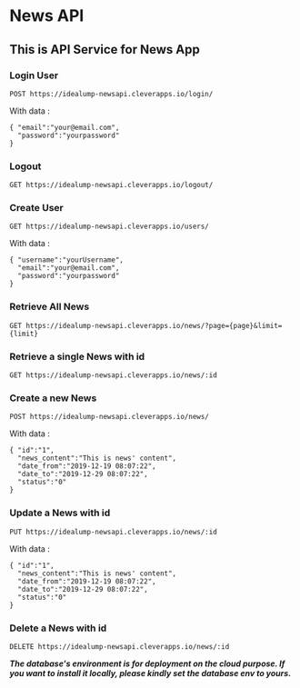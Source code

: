 # News API

## This is API Service for **News App**

### Login User
```
POST https://idealump-newsapi.cleverapps.io/login/
```
With data :
```
{ "email":"your@email.com",
  "password":"yourpassword"
}
```

### Logout
```
GET https://idealump-newsapi.cleverapps.io/logout/

```
### Create User
```
GET https://idealump-newsapi.cleverapps.io/users/
```
With data :
```
{ "username":"yourUsername",
  "email":"your@email.com",
  "password":"yourpassword"
}
```

### Retrieve All News
```
GET https://idealump-newsapi.cleverapps.io/news/?page={page}&limit={limit}
```

### Retrieve a single News with id
```
GET https://idealump-newsapi.cleverapps.io/news/:id
```

### Create a new News
```
POST https://idealump-newsapi.cleverapps.io/news/
```

With data :
```
{ "id":"1",
  "news_content":"This is news' content",
  "date_from":"2019-12-19 08:07:22",
  "date_to":"2019-12-29 08:07:22",
  "status":"0"
}
```

### Update a News with id
```
PUT https://idealump-newsapi.cleverapps.io/news/:id
```

With data :
```
{ "id":"1",
  "news_content":"This is news' content",
  "date_from":"2019-12-19 08:07:22",
  "date_to":"2019-12-29 08:07:22",
  "status":"0"
}
```

### Delete a News with id
```
DELETE https://idealump-newsapi.cleverapps.io/news/:id
```

***The database's environment is for deployment on the cloud purpose. 
If you want to install it locally, please kindly set the database env to yours.***
